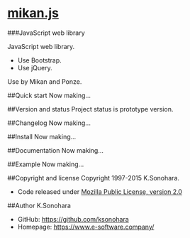 # [mikan.js](http://www.expertsoftware-i.com/product/mikan_js.php)
###JavaScript web library

JavaScript web library.
- Use Bootstrap.
- Use jQuery.

Use by Mikan and Ponze.

##Quick start
Now making...

##Version and status
Project status is prototype version.

##Changelog
Now making...

##Install
Now making...

##Documentation
Now making...

##Example
Now making...

##Copyright and license
Copyright 1997-2015 K.Sonohara.
- Code released under [Mozilla Public License, version 2.0](https://github.com/ksonohara/mikan_js/blob/master/LICENSE)

##Author
K.Sonohara
- GitHub: https://github.com/ksonohara
- Homepage: https://www.e-software.company/